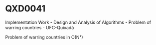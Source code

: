 # QXD0041
Implementation Work - Design and Analysis of Algorithms - Problem of warring countries - UFC-Quixadá


Problem of warring countries in O(N²)
